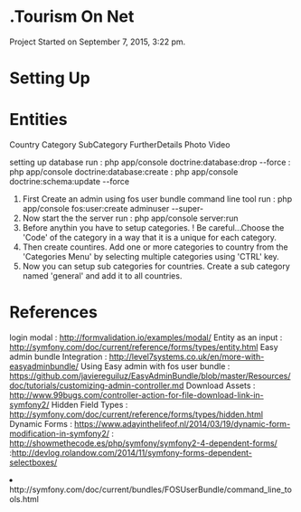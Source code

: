 .Tourism On Net
=========

Project Started on September 7, 2015, 3:22 pm.

Setting Up
==========

Entities
=========

Country
Category
SubCategory
FurtherDetails
Photo
Video

setting up database
run : php app/console doctrine:database:drop --force
    : php app/console doctrine:database:create
    : php app/console doctrine:schema:update --force

1. First Create an admin using fos user bundle command line tool 
    run : php app/console fos:user:create adminuser --super-
2. Now start the the server
    run : php app/console server:run
3. Before anythin you have to setup categories. ! Be careful...Choose the 'Code' of the category in a way that it is a unique for each category.
4. Then create countires. Add one or more categories to country from the 'Categories Menu' by selecting multiple categories using 'CTRL' key.
5. Now you can setup sub categories for countries. Create a sub category named 'general' and add it to all countries.

References
==========

login modal : http://formvalidation.io/examples/modal/
Entity as an input : http://symfony.com/doc/current/reference/forms/types/entity.html
Easy admin bundle Integration : http://level7systems.co.uk/en/more-with-easyadminbundle/
Using Easy admin with fos user bundle : https://github.com/javiereguiluz/EasyAdminBundle/blob/master/Resources/doc/tutorials/customizing-admin-controller.md
Download Assets : http://www.99bugs.com/controller-action-for-file-download-link-in-symfony2/
Hidden Field Types : http://symfony.com/doc/current/reference/forms/types/hidden.html
Dynamic Forms : https://www.adayinthelifeof.nl/2014/03/19/dynamic-form-modification-in-symfony2/
               : http://showmethecode.es/php/symfony/symfony2-4-dependent-forms/
               :http://devlog.rolandow.com/2014/11/symfony-forms-dependent-selectboxes/


<li>http://symfony.com/doc/current/bundles/FOSUserBundle/command_line_tools.html</li>